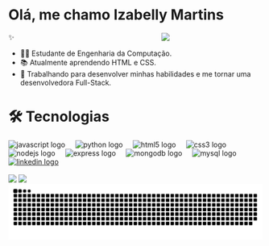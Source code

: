<h1>Olá, me chamo Izabelly Martins</h1> ✨

<img src = "https://i.imgflip.com/65efzo.gif" width = "200px" align = "right">

- 👩‍💻 Estudante de Engenharia da Computação.
- 📚 Atualmente aprendendo HTML e CSS.
- 🔭 Trabalhando para desenvolver minhas habilidades e me tornar uma desenvolvedora Full-Stack.


<h1>🛠️ Tecnologias</h1>
<div align="left">
  <img src="https://cdn.jsdelivr.net/gh/devicons/devicon/icons/javascript/javascript-original.svg" height="40" alt="javascript logo"  />
  <img width="12" />
  <img src="https://cdn.jsdelivr.net/gh/devicons/devicon/icons/python/python-original.svg" height="40" alt="python logo"  />
  <img width="12" />
  <img src="https://cdn.jsdelivr.net/gh/devicons/devicon/icons/html5/html5-original.svg" height="40" alt="html5 logo"  />
  <img width="12" />
  <img src="https://cdn.jsdelivr.net/gh/devicons/devicon/icons/css3/css3-original.svg" height="40" alt="css3 logo"  />
  <img width="12" />
  <img src="https://cdn.jsdelivr.net/gh/devicons/devicon/icons/nodejs/nodejs-original.svg" height="40" alt="nodejs logo"  />
  <img width="12" />
  <img src="https://skillicons.dev/icons?i=express" height="40" alt="express logo"  />
  <img width="12" />
  <img src="https://cdn.simpleicons.org/mongodb/47A248" height="40" alt="mongodb logo"  />
  <img width="12" />
  <img src="https://cdn.simpleicons.org/mysql/4479A1" height="40" alt="mysql logo"  />
</div>

<div align="left">
  <a href="https://www.linkedin.com/in/izabelly-martins-8549a1286/" target = "_blank"><img src="https://img.shields.io/badge/LinkedIn-0A66C2?logo=linkedin&logoColor=white&style=for-the-badge" height="40" alt="linkedin logo"></a>
</div>
<br>
<div>
  <img height="180em" src="https://github-readme-stats.vercel.app/api?username=IzabellyMartins&show_icons=true&theme=monokai&include_all_commits=true&count_private=true"/>
  <img height="180em" src="https://github-readme-stats.vercel.app/api/top-langs/?username=IzabellyMartins&layout=compact&langs_count=16&theme=monokai"/>
</div>

<img src="https://raw.githubusercontent.com/IzabellyMartins/IzabellyMartins/output/snake.svg" alt="Snake animation" />

###

